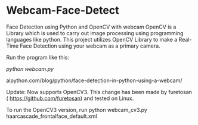 
Webcam-Face-Detect
==================
Face Detection using Python and OpenCV with webcam
OpenCV is a Library which is used to carry out image processing using programming languages like python. This project utilizes OpenCV Library to make a Real-Time Face Detection using your webcam as a primary camera.

Run the program like this:

*python webcam.py*

alpython.com/blog/python/face-detection-in-python-using-a-webcam/


Update: Now supports OpenCV3. This change has been made by furetosan ( https://github.com/furetosan) and tested on Linux.

To run the OpenCV3 version, run python webcam_cv3.py haarcascade_frontalface_default.xml

